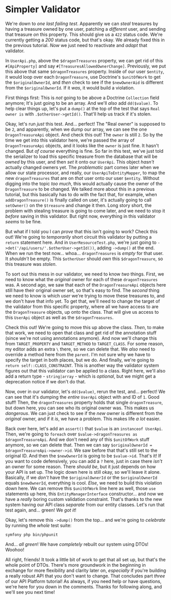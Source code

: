 # Simpler Validator

We're down to *one last failing test*. Apparently we can *steal* treasures by having a treasure owned by one user, patching a *different* user, and sending that treasure *on* this property. This should give us a `422` status code. We're currently getting a *200* status code, but that's okay. We already fixed this in the previous tutorial. *Now* we just need to reactivate and *adapt* that validator.

In `UserApi.php`, above the `$dragonTreasures` property, we can get rid of this `#[ApiProperty]` and say `#[TreasuresAllowedOwnerChange]`. Previously, we put this above that same `$dragonTreasures` property. Inside of our user `$entity`, it would loop over each `DragonTreasure`, use Doctrine's `$unitOfWork` to get the `$originalOwnerId`, and *then* check to see if the `$newOwnerAid` is different from the `$originalOwnerId`. If it *was*, it would build a violation.

First things first: This is *not* going to be above a Doctrine `Collection` field anymore; It's just going to be an array. And we'll *also* add `dd($value)`. To help clear things up, let's put a `dump()` at the top of the test that says `Real owner is` with `.$otherUser->getId()`. That'll help us track if it's stolen.

Okay, let's run *just* this test. And... perfect! The "Real owner" is supposed to be `2`, and apparently, when we dump our array, we can see the one `DragonTreasureApi` object. And check this out! The `owner` is still `2`. So by the time we get into this validator here, we're passed the array of `DragonTreasureApi` objects, and it looks like the `owner` is just fine. It hasn't changed. But *of course* everything is fine. So far in this test, we've just told the serializer to load this specific treasure from the database that will be *owned* by this user, and then *set* it onto our `UserApi`. This object *hasn't* actually changed owners yet. The *problematic* part comes later when we allow our state processor, and really, our `UserApiToEntityMapper`, to map the new `dragonTreasures` that are on *that* user onto our user `$entity`. Without digging into the topic *too much*, this would actually cause the owner of the `DragonTreasure` to be changed. We talked more about this in a previous tutorial, but this basically has to do with the fact that, for example, when `addDragonTreasure()` is finally called on user, it's actually going to call `setOwner()` on the `$treasure` and change it then. Long story short, the problem with stealing treasure is going to come later, and we need to stop it *before* saving in this validator. But right now, everything in this validator *seems* to be fine.

But what if I told you I can *prove* that this isn't going to work? Check this out! We're going to *temporarily* short circuit this validator by putting a `return` statement here. And in `UserResourceTest.php`, we're just going to `->det('/api/users/'.$otherUser->getId())`, adding `->dump()` at the end. When we run the test now... whoa... `dragonTreasures` is *empty* for that user. It *shouldn't* be empty. This `$otherUser` should *own* this `$dragonTreasure`, so this treasure was *stolen*.

To sort out this mess in our validator, we need to know *two* things. First, we need to know what the *original* owner for each of these `dragonTreasures` was. A second ago, we saw that each of the `DragonTreasureApi` objects here still have their original owner set, so that's easy to find. The *second* thing we need to know is which *user* we're trying to move these treasures to, and we don't have that info yet. To get that, we'll need to change the target of the validator from this specific property, where all we have access to are the `DragonTreasure` objects, up onto the class. That will give us access to this `UserApi` object as well as the `$dragonTreasures`.

Check this out! We're going to move this up above the class. *Then*, to make that work, we need to open that class and get rid of the annotation stuff (since we're not using annotations anymore). And now we'll change this from `TARGET_PROPERTY` and `TARGET_METHOD` to `TARGET_CLASS`. For some reason, my editor adds an extra `\` there, so we can delete that. We *also* need to override a method here from the `parent`. I'm not sure why we have to specify the target in both places, but we do. And finally, we're going to `return self::CLASS_CONSTRAINT`. This is another way the validator system figures out that this validator can be applied to a class. Right here, we'll also add a return type - `string|array` - which is *optional*, but we might get a deprecation notice if we don't do that.

Now, over in our validator, let's `dd($value)`, rerun the test, and... perfect! We can see that it's dumping the *entire* `UserApi` object with and ID of `1`. Good stuff! Then, the `dragonTreasures` property holds that single `dragonTreasure`, but down here, you can see who its original owner was. This makes us *dangerous*. We can just check to see if the *new* owner is different from the *original* owner, and if it *is*, we have a problem. This makes life *a lot* easier.

Back over here, let's add an `assert()` that `$value` is an `instanceof UserApi`. Then, we're going to `foreach` over `$value->dragonTreasures as $dragonTreasureApi`. And we don't need any of this `$unitOfWork` stuff anymore, so we can delete that. Then we can say `$originalOwnerId = $dragonTreasureApi->owner->id`. We saw before that that's still set to the original ID. And then the `$newOwnerId` is going to be `$value->id`. That's it! If you want to code defensively, you can add a `?` here, just in case there *isn't* an owner for some reason. There *should be*, but it just depends on how your API is set up. The logic down here is still okay, so we'll leave it alone. Basically, if we *don't* have the `$originalOwnerId` or the `$originalOwnerId` equals `$newOwnerId`, everything is cool. *Else*, we need to build this violation down here. We can remove this `$unitOfWork` line here as well, those `use` statements up here, this `EntityManagerInterface` constructor... and now we have a *really* boring custom validation constraint. That's thanks to the new system having our API class *separate* from our entity classes. Let's run that test again, and... green! We *got it*!

Okay, let's remove this `->dump()` from the top... and we're going to *celebrate* by running the *whole* test suite:

```terminal
symfony php bin/phpunit
```

And... *all green*! We have *completely* rebuilt our system using DTOs! Woohoo!

All right, friends! It took a little bit of work to get that all set up, but that's the whole point of DTOs. There's more groundwork in the beginning in exchange for more flexibility and clarity later on, *especially* if you're building a really robust API that you don't want to change. That concludes part *three* of our API Platform tutorial! As always, if you need help or have questions, we're here for you down in the comments. Thanks for following along, and we'll see you next time!
